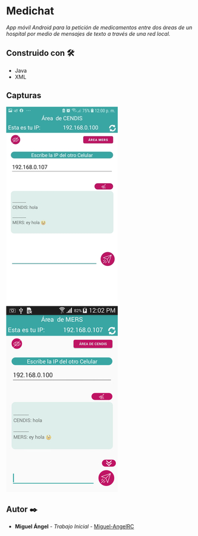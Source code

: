 # Medichat

_App móvil Android para la petición de medicamentos entre dos áreas de un hospital por medio de mensajes de texto a través de una red local._

## Construido con 🛠️

* Java
* XML

## Capturas
![Captura](https://raw.githubusercontent.com/Miguel-AngelRC/Medichat/master/captura1.jpg)
![Captura](https://raw.githubusercontent.com/Miguel-AngelRC/Medichat/master/captura2.jpg)

## Autor ✒️

* **Miguel Ángel** - *Trabajo Inicial* - [Miguel-AngelRC](https://github.com/Miguel-AngelRC)
